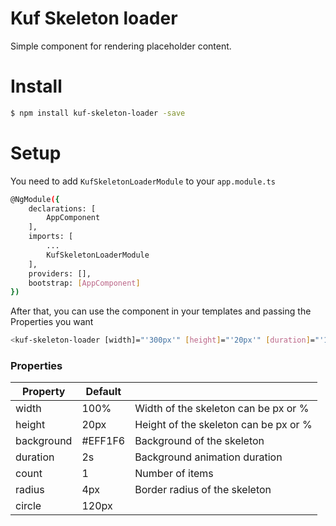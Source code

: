 # Kuf Skeleton loader

Simple component for rendering placeholder content.

# Install
```sh
$ npm install kuf-skeleton-loader -save
```

# Setup
You need to add `KufSkeletonLoaderModule` to your `app.module.ts`

```sh
@NgModule({
    declarations: [
        AppComponent
    ],
    imports: [
        ...
        KufSkeletonLoaderModule
    ],
    providers: [],
    bootstrap: [AppComponent]
})
```
After that, you can use the component in your templates and passing the Properties you want

```sh
<kuf-skeleton-loader [width]="'300px'" [height]="'20px'" [duration]="'1s'" [background]="'#eee'" [count]="20" radius></kuf-skeleton-loader>
```
### Properties

| Property | Default |  |
| ------ | ------ | ------ |
| width | 100% | Width of the skeleton can be px or %
| height | 20px | Height of the skeleton can be px or %
| background | #EFF1F6 | Background of the skeleton
| duration | 2s | Background animation duration
| count | 1 | Number of items
| radius | 4px | Border radius of the skeleton
| circle | 120px | 
